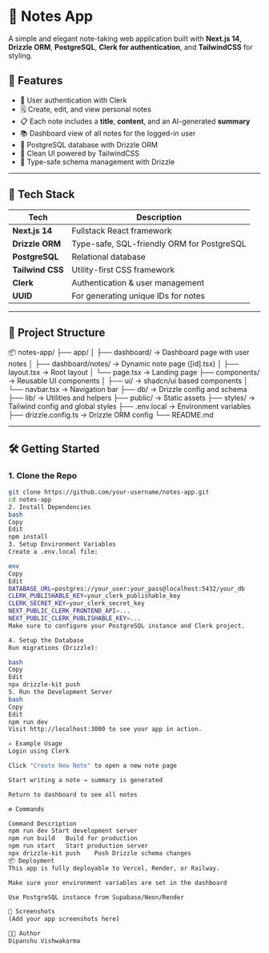 
# 📝 Notes App

A simple and elegant note-taking web application built with **Next.js 14**, **Drizzle ORM**, **PostgreSQL**, **Clerk for authentication**, and **TailwindCSS** for styling.

## 🚀 Features

- 🔐 User authentication with Clerk
- 🗒️ Create, edit, and view personal notes
- 📋 Each note includes a **title**, **content**, and an AI-generated **summary**
- 📚 Dashboard view of all notes for the logged-in user
- 💾 PostgreSQL database with Drizzle ORM
- 🧠 Clean UI powered by TailwindCSS
- 🧪 Type-safe schema management with Drizzle

---

## 🧱 Tech Stack

| Tech               | Description                                 |
|--------------------|---------------------------------------------|
| **Next.js 14**     | Fullstack React framework                   |
| **Drizzle ORM**    | Type-safe, SQL-friendly ORM for PostgreSQL  |
| **PostgreSQL**     | Relational database                         |
| **Tailwind CSS**   | Utility-first CSS framework                 |
| **Clerk**          | Authentication & user management            |
| **UUID**           | For generating unique IDs for notes         |

---

## 📁 Project Structure
📦 notes-app/ ├── app/ │ ├── dashboard/ → Dashboard page with user notes │ ├── dashboard/notes/ → Dynamic note page ([id].tsx) │ ├── layout.tsx → Root layout │ └── page.tsx → Landing page ├── components/ → Reusable UI components │ ├── ui/ → shadcn/ui based components │ └── navbar.tsx → Navigation bar ├── db/ → Drizzle config and schema ├── lib/ → Utilities and helpers ├── public/ → Static assets ├── styles/ → Tailwind config and global styles ├── .env.local → Environment variables ├── drizzle.config.ts → Drizzle ORM config └── README.md



---

## 🛠️ Getting Started

### 1. Clone the Repo

```bash
git clone https://github.com/your-username/notes-app.git
cd notes-app
2. Install Dependencies
bash
Copy
Edit
npm install
3. Setup Environment Variables
Create a .env.local file:

env
Copy
Edit
DATABASE_URL=postgres://your_user:your_pass@localhost:5432/your_db
CLERK_PUBLISHABLE_KEY=your_clerk_publishable_key
CLERK_SECRET_KEY=your_clerk_secret_key
NEXT_PUBLIC_CLERK_FRONTEND_API=...
NEXT_PUBLIC_CLERK_PUBLISHABLE_KEY=...
Make sure to configure your PostgreSQL instance and Clerk project.

4. Setup the Database
Run migrations (Drizzle):

bash
Copy
Edit
npx drizzle-kit push
5. Run the Development Server
bash
Copy
Edit
npm run dev
Visit http://localhost:3000 to see your app in action.

✍️ Example Usage
Login using Clerk

Click "Create New Note" to open a new note page

Start writing a note → summary is generated

Return to dashboard to see all notes

⚙️ Commands

Command	Description
npm run dev	Start development server
npm run build	Build for production
npm run start	Start production server
npx drizzle-kit push	Push Drizzle schema changes
📦 Deployment
This app is fully deployable to Vercel, Render, or Railway.

Make sure your environment variables are set in the dashboard

Use PostgreSQL instance from Supabase/Neon/Render

📸 Screenshots
(Add your app screenshots here)

🧑‍💻 Author
Dipanshu Vishwakarma


